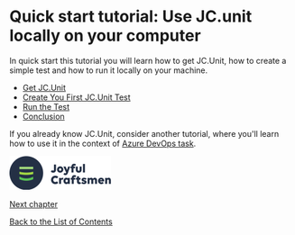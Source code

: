 # Quick start tutorial: Use JC.unit locally on your computer

In quick start this tutorial you will learn how to get JC.Unit, how to create a simple test and how to run it locally on your machine.

* [Get JC.Unit](./get-jc-unit)
* [Create You First JC.Unit Test](./create-first-test)
* [Run the Test](./run-first-test)
* [Conclusion](./conclusion.md)


If you already know JC.Unit, consider another tutorial, where you'll learn how to use it in the context of [Azure DevOps task](../quick-start-devops/intro).

![Logo](../Images/media/jclogo.png)

[Next chapter](get-jc-unit)

[Back to the List of Contents](../index)  

